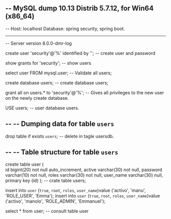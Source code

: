 -- MySQL dump 10.13  Distrib 5.7.12, for Win64 (x86_64)
--
-- Host: localhost    Database: spring security, spring boot.
-- ------------------------------------------------------
-- Server version	8.0.0-dmr-log


create user 'security'@'%' identified by ''; -- create user and password

show grants for 'security'; -- show users

select user FROM mysql.user; -- Validate all users;

create database users; -- create database users;

grant all on users.* to 'security'@'%'; -- Gives all privileges to the new user on the newly create database.

USE users; -- user database users.

--
-- Dumping data for table `users`
--

drop table  if exists `users`; -- delete in tagle usersdb.

--
-- Table structure for table `users`
--

create table user (   
    id bigint(20) not null auto_increment,
    active varchar(30) not null,
    password varchar(10) not null,
    roles varchar(30) not null,
    user_name varchar(30) null,
    primary key (id)
    );                             -- crate table users;


insert into `user` (`true`, `root`, `roles`, `user_name`)value ('activo', 'manu', 'ROLE_USER', 'Emma');
insert into `user` (`true`, `root`, `roles`, `user_name`)value ('activo', 'manolo', 'ROLE_ADMIN', 'Emmanuel');


select * from user; -- consult table user
